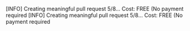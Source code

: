 [INFO] Creating meaningful pull request 5/8...
Cost: FREE (No payment required
[INFO] Creating meaningful pull request 5/8...
Cost: FREE (No payment required
